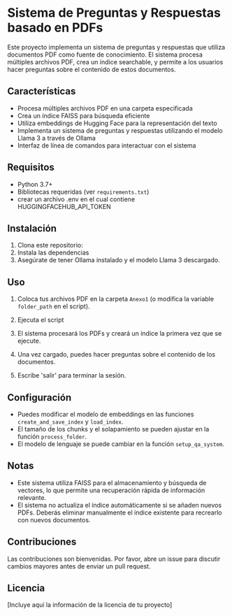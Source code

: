# Sistema de Preguntas y Respuestas basado en PDFs

Este proyecto implementa un sistema de preguntas y respuestas que utiliza documentos PDF como fuente de conocimiento. El sistema procesa múltiples archivos PDF, crea un índice searchable, y permite a los usuarios hacer preguntas sobre el contenido de estos documentos.

## Características

- Procesa múltiples archivos PDF en una carpeta especificada
- Crea un índice FAISS para búsqueda eficiente
- Utiliza embeddings de Hugging Face para la representación del texto
- Implementa un sistema de preguntas y respuestas utilizando el modelo Llama 3 a través de Ollama
- Interfaz de línea de comandos para interactuar con el sistema

## Requisitos

- Python 3.7+
- Bibliotecas requeridas (ver `requirements.txt`)
- crear un archivo .env en el cual contiene HUGGINGFACEHUB_API_TOKEN

## Instalación

1. Clona este repositorio:
2. Instala las dependencias
3. Asegúrate de tener Ollama instalado y el modelo Llama 3 descargado.

## Uso

1. Coloca tus archivos PDF en la carpeta `Anexo1` (o modifica la variable `folder_path` en el script).

2. Ejecuta el script
3. El sistema procesará los PDFs y creará un índice la primera vez que se ejecute.

4. Una vez cargado, puedes hacer preguntas sobre el contenido de los documentos.

5. Escribe 'salir' para terminar la sesión.

## Configuración

- Puedes modificar el modelo de embeddings en las funciones `create_and_save_index` y `load_index`.
- El tamaño de los chunks y el solapamiento se pueden ajustar en la función `process_folder`.
- El modelo de lenguaje se puede cambiar en la función `setup_qa_system`.

## Notas

- Este sistema utiliza FAISS para el almacenamiento y búsqueda de vectores, lo que permite una recuperación rápida de información relevante.
- El sistema no actualiza el índice automáticamente si se añaden nuevos PDFs. Deberás eliminar manualmente el índice existente para recrearlo con nuevos documentos.

## Contribuciones

Las contribuciones son bienvenidas. Por favor, abre un issue para discutir cambios mayores antes de enviar un pull request.

## Licencia

[Incluye aquí la información de la licencia de tu proyecto]
